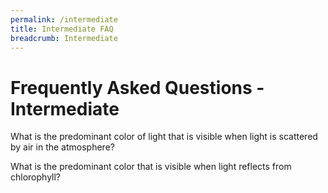 ```yaml
---
permalink: /intermediate
title: Intermediate FAQ
breadcrumb: Intermediate
---
```


# Frequently Asked Questions - Intermediate

What is the predominant color of light that is visible when light is scattered by air in the atmosphere?

What is the predominant color that is visible when light reflects from chlorophyll?


